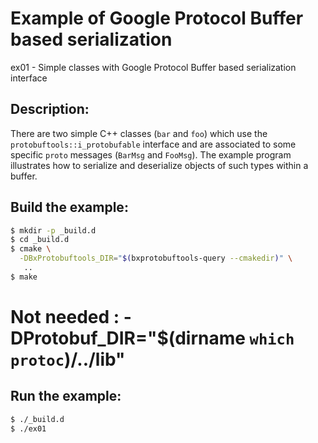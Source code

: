 # Example of Google Protocol Buffer based serialization

ex01 - Simple classes with Google Protocol Buffer based serialization interface

## Description:

There are two  simple C++ classes (``bar`` and ``foo``)  which use the
``protobuftools::i_protobufable`` interface and are associated to some
specific `proto`  messages (``BarMsg``  and ``FooMsg``).   The example
program illustrates how  to serialize and deserialize  objects of such
types within a buffer.

## Build the example:

```sh
$ mkdir -p _build.d
$ cd _build.d
$ cmake \
  -DBxProtobuftools_DIR="$(bxprotobuftools-query --cmakedir)" \
   ..
$ make
```

# Not needed : -DProtobuf_DIR="$(dirname `which protoc`)/../lib"

## Run the example:

```sh
$ ./_build.d
$ ./ex01
```
